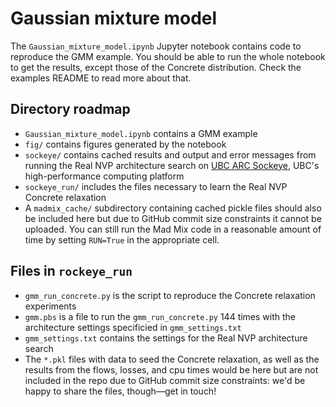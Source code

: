 # Gaussian mixture model

The `Gaussian_mixture_model.ipynb` Jupyter notebook contains code
to reproduce the GMM example.
You should be able to run the whole notebook to get the results,
except those of the Concrete distribution.
Check the examples README to read more about that.



## Directory roadmap
- `Gaussian_mixture_model.ipynb` contains a GMM example
- `fig/` contains figures generated by the notebook
- `sockeye/` contains cached results and output and error messages from running
the Real NVP architecture search on [UBC ARC Sockeye](https://arc.ubc.ca/ubc-arc-sockeye),
UBC's high-performance computing platform
- `sockeye_run/` includes the files necessary to learn the Real NVP Concrete relaxation
- A `madmix_cache/` subdirectory containing
cached pickle files should also be included here
but due to GitHub commit size constraints it cannot be uploaded.
You can still run the Mad Mix code in a reasonable amount of time
by setting `RUN=True` in the appropriate cell.


## Files in `rockeye_run`
- `gmm_run_concrete.py` is the script to reproduce the Concrete relaxation
experiments
- `gmm.pbs` is a file to run the `gmm_run_concrete.py` 144 times
with the architecture settings specificied in `gmm_settings.txt`
- `gmm_settings.txt` contains the settings for the Real NVP architecture search
- The `*.pkl` files with data to seed the Concrete relaxation,
as well as the results from the flows, losses, and cpu times
would be here but are not included in the repo due to GitHub commit size constraints:
we'd be happy to share the files, though&mdash;get in touch!
